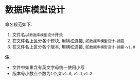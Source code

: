 # 数据库模型设计
命名规范如下:

1. 文件名以`数据库模型设计`开头
2. 在文件名上区分各个模块, 用横杠连接, 如`数据库模型设计-摘要`
3. 在文件名上区分各个版本, 用横杠连接, 如`数据库模型设计-摘要-v1.0`

**注**:

+ 文件中如果含有英文字母统一使用小写
+ 版本号小数点个数为`1`个,如`v1.0`, `v1.1`,`v1.2`